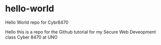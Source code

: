 # hello-world
Hello World repo for Cybr8470

Hello this is a repo for the Github tutorial for my Secure Web Deveopment class Cyber 8470 at UNO
